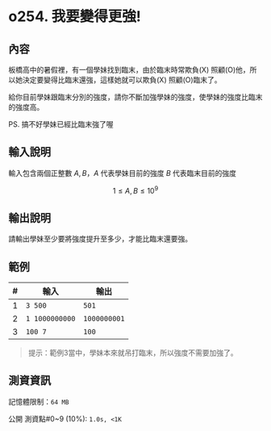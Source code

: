 # o254. 我要變得更強!

## 內容

板橋高中的暑假裡，有一個學妹找到臨末，由於臨末時常欺負(X) 照顧(O)他，所以她決定要變得比臨末還強，這樣她就可以欺負(X) 照顧(O)臨末了。

給你目前學妹跟臨末分別的強度，請你不斷加強學妹的強度，使學妹的強度比臨末的強度高。

PS. 搞不好學妹已經比臨末強了喔

## 輸入說明

輸入包含兩個正整數 $A, B$，$A$ 代表學妹目前的強度 $B$ 代表臨末目前的強度

$$ 1 \leq A, B \leq 10^9 $$

## 輸出說明

請輸出學妹至少要將強度提升至多少，才能比臨末還要強。

## 範例

| # |       輸入      |     輸出     |
| - | -------------- | ------------ |
| 1 | `3 500`        | `501`        |
| 2 | `1 1000000000` | `1000000001` |
| 3 | `100 7`        | `100`        |

> 提示：範例3當中，學妹本來就吊打臨末，所以強度不需要加強了。

## 測資資訊

記憶體限制：`64 MB`

公開 測資點#0~9 (10%): `1.0s, <1K`
